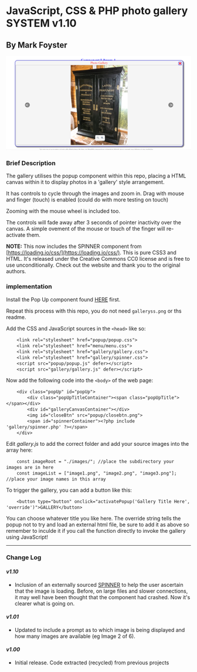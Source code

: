 # JavaScript, CSS & PHP photo gallery SYSTEM v1.10
## By Mark Foyster

![Screen shot of gallery Window](galleryss.png)

### Brief Description

The gallery utilises the popup component within this repo, placing a HTML canvas within it to display photos in a 'gallery' style arrangement.

It has controls to cycle through the images and zoom in. Drag with mouse and finger (touch) is enabled (could do with more testing on touch)

Zooming with the mouse wheel is included too.

The controls will fade away after 3 seconds of pointer inactivity over the canvas. A simple ovement of the mouse or touch of the finger will re-activate them.

**NOTE:** This now includes the SPINNER component from [https://loading.io/css/](https://loading.io/css/). This is pure CSS3 and HTML. It's released under the Creative Commons CC0 license and is free to use unconditionally. Check out the website and thank you to the original authors.

### implementation

Install the Pop Up component found [HERE](https://github.com/mxfoyster/componentlibrary1/tree/main/popup) first.

Repeat this process with this repo, you do not need `galleryss.png` or ths readme.

Add the CSS and JavaScript sources in the `<head>` like so:

```
    <link rel="stylesheet" href="popup/popup.css">
    <link rel="stylesheet" href="menu/menu.css">
    <link rel="stylesheet" href="gallery/gallery.css">
    <link rel="stylesheet" href="gallery/spinner.css">
    <script src="popup/popup.js" defer></script>
    <script src="gallery/gallery.js" defer></script>
```

Now add the following code into the `<body>` of the web page:

```
    <div class="popUp" id="popUp">
        <div class="popUpTitleContainer"><span class="popUpTitle"></span></div>
        <div id="galleryCanvasContainer"></div>
        <img id="closeBtn" src="popup/closebtn.png">
        <span id="spinnerContainer"><?php include 'gallery/spinner.php' ?></span> 
    </div>
```

Edit *gallery.js* to add the correct folder and add your source images into the array here:

```
    const imageRoot = "./images/"; //place the subdirectory your images are in here
    const imageList = ["image1.png", "image2.png", "image3.png"]; //place your image names in this array
```

To trigger the gallery, you can add a button like this:


```
    <button type="button" onclick="activatePopup('Gallery Title Here', 'override')">GALLERY</button>
```

You can choose whatever title you like here. The override string tells the popup not to try and load an external html file, be sure to add it as above so remember to inculde it if you call the function directly to invoke the gallery using JavaScript!


---

### Change Log

#### *v1.10*

- Inclusion of an externally sourced [SPINNER](https://loading.io/css/) to help the user ascertain that the image is loading. Before, on large files and slower connections, it may well have been thought that the component had crashed. Now it's clearer what is going on.

#### *v1.01*

- Updated to include a prompt as to which image is being displayed and how many images are available (eg Image 2 of 6).

#### *v1.00* 

- Initial release. Code extracted (recycled) from previous projects